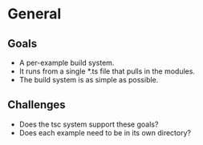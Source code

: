 # General

## Goals

* A per-example build system.
* It runs from a single *.ts file that pulls in the modules.
* The build system is as simple as possible.

## Challenges

* Does the tsc system support these goals?
* Does each example need to be in its own directory?


